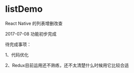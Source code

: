# listDemo
React Native 的列表增删改查

2017-07-08 功能初步完成

待完成事项：

1、代码优化

2、Redux目前运用还不熟练，还不太清楚什么时候用它比较合适
